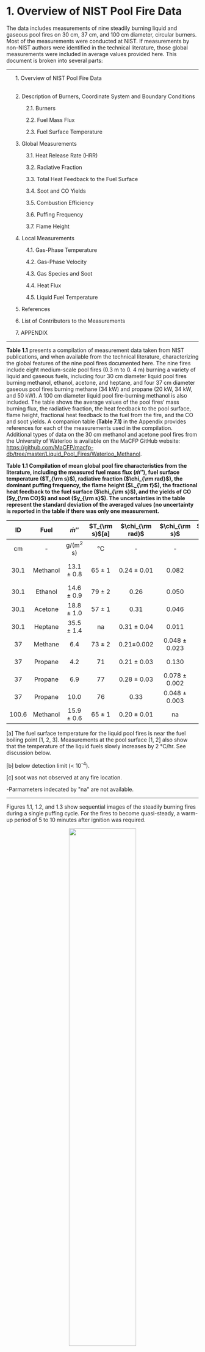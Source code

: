 # 1. Overview of NIST Pool Fire Data

The data includes measurements of nine steadily burning liquid and gaseous pool fires on 30 cm, 37 cm, and 100 cm diameter, circular burners. Most of the measurements were conducted at NIST. If measurements by non-NIST authors were identified in the technical literature, those global measurements were included in average values provided here. This document is broken into several parts:

---

<ol>  
1. Overview of NIST Pool Fire Data
<br><br>   

2\. Description of Burners, Coordinate System and Boundary Conditions

  <ol>

​	2.1. Burners

​	2.2. Fuel Mass Flux

​	2.3. Fuel Surface Temperature

  </ol>

3\. Global Measurements

  <ol>

​	3.1. Heat Release Rate (HRR)

​	3.2. Radiative Fraction

​	3.3. Total Heat Feedback to the Fuel Surface

​	3.4. Soot and CO Yields

​	3.5. Combustion Efficiency

​	3.6. Puffing Frequency

​	3.7. Flame Height

  </ol>

4\. Local Measurements

  <ol>

​	4.1. Gas-Phase Temperature

​	4.2. Gas-Phase Velocity

​	4.3. Gas Species and Soot

​	4.4. Heat Flux

​	4.5. Liquid Fuel Temperature

  </ol>

5\. References

6\. List of Contributors to the Measurements

7\. APPENDIX
</ol>

---

**Table 1.1** presents a compilation of measurement data taken from NIST publications, and when available from the technical literature, characterizing the global features of the nine pool fires documented here. The nine fires include eight medium-scale pool fires (0.3 m to 0. 4 m) burning a variety of liquid and gaseous fuels, including four 30 cm diameter liquid pool fires burning methanol, ethanol, acetone, and heptane, and four 37 cm diameter gaseous pool fires burning methane (34 kW) and propane (20 kW, 34 kW, and 50 kW). A 100 cm diameter liquid pool fire-burning methanol is also included. The table shows the average values of the pool fires’ mass burning flux, the radiative fraction, the heat feedback to the pool surface, flame height, fractional heat feedback to the fuel from the fire, and the CO and soot yields. A companion table (**Table 7.1)** in the Appendix provides references for each of the measurements used in the compilation. Additional types of data on the 30 cm methanol and acetone pool fires from the University of Waterloo is available on the MaCFP GitHub website: <https://github.com/MaCFP/macfp-db/tree/master/Liquid_Pool_Fires/Waterloo_Methanol>.

**Table 1.1 Compilation of mean global pool fire characteristics from the literature, including the measured fuel mass flux ($\dot{m}\prime\prime$), fuel surface temperature ($T_{\rm s}$), radiative fraction ($\chi_{\rm rad}$), the dominant puffing frequency, the flame height ($L_{\rm f}$), the fractional heat feedback to the fuel surface ($\chi_{\rm s}$), and the yields of CO ($y_{\rm CO}$) and soot ($y_{\rm s}$). The uncertainties in the table represent the standard deviation of the averaged values (no uncertainty is reported in the table if there was only one measurement.**

| ID   | Fuel   | $\dot{m}\prime\prime$ | $T_{\rm s}$[a] | $\chi_{\rm rad}$ | $\chi_{\rm s}$ | $y_{\rm CO}$  | $y_{\rm s}$ | Freq. | $L_{\rm f}$ |
|:----:|:------:|:------:|:----:|:------:|:-------:|:------:|:------:|:------:|:------:|
| cm   | \-     | g/(m<sup>2</sup> s) | °C | \- | \- |  10<sup>-3</sup> g/g |  10<sup>-3</sup> g/g | Hz | m |
| 30.1 | Methanol | 13.1 ± 0.8 | 65 ± 1 | 0.24 ± 0.01 | 0.082 | [b] | 0 [c] | 2.7 ± 0.1 | 0.41 ± 0.06 |
| 30.1 | Ethanol  | 14.6 ± 0.9 | 79 ± 2 | 0.26 | 0.050 | 0.3 ± 0.1 | [b] | 2.4 | 0.60 |
| 30.1 | Acetone  | 18.8 ± 1.0 | 57 ± 1 | 0.31 | 0.046 | 1.0 ± 0.2 | 0.9 ± 0.3 | 2.5 | 0.84 |
| 30.1 | Heptane  | 35.5 ± 1.4 | na | 0.31 ± 0.04 | 0.011 | 10.1 ± 1.3 | 16.9 ± 0.5 | 2.8 | 1.32 ± 0.01 |
| 37   | Methane  | 6.4 | 73 ± 2 | 0.21±0.002 | 0.048 ± 0.023 | 1.2 ± 0.1 | [b] | 2.5 | 0.74 ± 0.03 |
| 37   | Propane    | 4.2 | 71 | 0.21 ± 0.03 | 0.130 | 4.0 ± 0.4 | 1.9 ± 0.5 | 2.2 | 0.53 |
| 37   | Propane    | 6.9 | 77 | 0.28 ± 0.03 | 0.078 ± 0.002 | 3.6 ± 0.4 | 4.6 ± 0.4 | 2.4 | 0.75 |
| 37   | Propane    | 10.0 | 76 | 0.33 | 0.048 ± 0.003 | 3.4 ± 0.3 | 5.6 ± 0.3 | 2.4 | 0.96 |
| 100.6 | Methanol| 15.9 ± 0.6 | 65 ± 1 | 0.20 ± 0.01 | na | 0.16 ± 0.02 | [c] | 1.4 | 1.23 ± 0.13 |

[a] The fuel surface temperature for the liquid pool fires is near the fuel boiling point \[1, 2, 3\]. Measurements at the pool surface \[1, 2\] also show that the temperature of the liquid fuels slowly increases by 2 °C/hr. See discussion below.

[b] below detection limit (\< 10<sup>-4</sup>).

[c] soot was not observed at any fire location.

-Parmameters indecated by "na" are not available.

---

Figures 1.1, 1.2, and 1.3 show sequential images of the steadily burning fires during a single puffing cycle. For the fires to become quasi-steady, a warm-up period of 5 to 10 minutes after ignition was required.

<p align="center">
<img src="image1.png" style="width:59%"/>
</p>

**Figure 1.1 Sequential photographs during a puffing cycle of the 30 cm pool fires; Methanol, Ethanol, Acetone and Heptane. \[**1**\]**

<p align="center">
<img src="image2.png" style="witdth:100%;" />
</p>

**Figure 1.2 Sequential photographs during a puffing cycle of the 37 cm gas burner fires; Propane 20 kW, Propane 34 kW and Propane 50 kW. \[**1**\]**

<p align="center">
<img src="image3.jpeg" style="width:90%" />
</p>

**Figure 1.3 Sequential photographs during a puffing cycle of the 100 cm methanol pool fire. \[**2**\]**

# 2. Description of Burners, Coordinate System and Boundary Conditions

## 2.1. Burners

<img src="image4.png" style="width:4.61739in;height:2.44038in" />

**Figure 2.1 Schematic drawing of a liquid burner, illustrating the coordinate system.**

The image above is a schematic drawing of the burners, illustrating its features and the coordinate system used here. **Table 2.1** below lists the 30 cm and 100 cm liquid burners’ diameter, depth, and wall thickness for various studies of interest. The lip height (distance between the fuel surface and the top of the burner rim) used in the multiple references is also listed. The 37 cm NIST gas burner and the Waterloo liquid burner are also listed for comparison.

**Table 2.1. Description of NIST and Waterloo burners, including the inner diameter, lip height, depth, wall thickness, and material composition. Also shown, is whether the burner is water-cooled.**

| **ID (cm)** | **Lip (mm)** | **Depth (cm)** | **Wall (mm)** | **Material** | **Water-Cooled Burner?** | **References** |
|:-------:|:------:|:--------:|:-------:|:----------:|:---------------:|:-------:|
| 30.1 | 5 | 15 | 1.3 | stainless steel | Yes | 2, 4, 5, 6 |
| 30.1 | 10 | 15 | 1.3 | stainless steel | Yes | 1, 7, 8, 9, 10 |
| 30.5 | 10 | 6 | 1.5 | stainless steel | no | 11, 12, 14, 15, 27 |
| 37 | 0 | 8 | na | porous bronze | Yes | 1, 4, 13, 14 |
| 100 | 5 | 15 | 1.7 | steel | Yes | 15 |
| 100 | 10 | 15 | 1.7 | steel | Yes | 2 |

-   For convenience, all experimental data reported here use a cylindrical coordinate system with the **fuel surface as the z-axis origin** (see burner drawing above) and the pool center as the r-axis origin. The coordinate frame, therefore, differs from what was reported in the literature such that the origin is the fuel surface instead of the top of the burner rim. (Many of the liquid pool fire studies report results using the top of the burner rim (or lip) as the z-axis origin \[e.g., 5, 6, 9, 15\]. Other liquid pool fire studies report results using the fuel surface as the z-axis origin \[8\].)
-   The “30 cm NIST burner” is made of stainless steel and has an inner diameter (ID) of 30.1 cm, a wall thickness of 1.3 mm, and a depth of 15 cm \[9\]. The stainless steel burner is fitted with legs, so the burner rim is positioned 30 cm above the floor. The bottom of the burner is maintained near-constant by flowing tap water (nominally 20 °C) through a 3 cm section attached to the bottom of the fuel pan.
-   The “100 cm NIST burner” is made of steel and has an inner diameter of 100 cm, a depth of 15 cm, and a wall thickness of 1.6 mm. The bottom of the burner is maintained a near-constant temperature by flowing tap water (about 17 ± 3°C) through a 3 cm section attached to the bottom of the fuel pan. The burner was positioned on bricks such that the rim was about 40 cm above the floor \[1, 2\].
-   The Waterloo burner was reported to be 30.5 cm in diameter \[16\]. The outer diameter of the burner is equal to 30.5 cm, the wall thickness is 0.15 cm, and the depth is 6.0 cm \[17\], so the inner diameter is 30.2 cm. The lip height of the fire in the Waterloo burner was maintained at 10 mm. The burner was not water-cooled on the bottom of its fuel section. Additional information is available at: <https://github.com/MaCFP/macfp-db/tree/master/Liquid_Pool_Fires/Waterloo_Methanol>.
-   The **lip height** (distance from the top of the burner rim to the fuel surface - see the burner schematic drawing above) varied from study to study (see **Table 2.1** above).
-   For the 30 cm diameter methanol pool fires, Refs. \[1, 2, 8, 9, 16\] report a lip height of 10 mm, whereas other studies \[5, 6, 15\] report a lip height of 5 mm.
-   For the 30 cm diameter ethanol and acetone pool fires, Ref. \[9\] reports a lip height of 10 mm.
-   The lip height of the 37 cm gaseous burner was zero.

## 2.2. Fuel Mass Flux

-   **Table 1.1** above shows the measured mass flux for all the pool fires is averaged over results available in the literature.

## 2.3. Fuel Surface Temperature

-   **Table 1.1** above shows the measured fuel surface temperatures for the fires burning liquid and gaseous fuels.

-   For the liquid fuels studied here, measurements show that the fuel surface temperature is close to the fuel boiling point \[1, 2, 3\].

-   Measurements at the pool surface \[1, 2\] showed that the temperature of the steadily burning liquid fuels was initially the boiling point of the pure fuel and then slowly increased on the order of 2 °C/hr. We speculate that this is due to the slow back-diffusion of gas-phase water (as well as possibly other molecules) condensing on the liquid fuel surface, diluting the composition of the liquid pool surface from that of pure fuel. Contaminants, such as water and formic acid, have been observed to increase with time when burning liquid heptane.

-   The 37 cm gaseous burner (zero lip height) is water-cooled and maintains a near-isothermal (±20 K) temperature about the burner surface as documented by IR camera measurements. \[1\] Type K thermocouple measurements of the surface show that its temperature is within 10 °C of the outflow temperature of the gas burner’s cooling water (which depends on the water flow rate - nominally set to about 1 L/min). The surface temperature was typically 60 °C for the data sets reported here.

# 3. Global Measurements

## 3.1. Heat Release Rate (HRR) 

-   **Table 1.1** above shows the measured mass flux and radiative fraction of the pool fires. For convenience, the measured mass flux per unit area of the fuel surface (kg/(m<sup>2</sup> s)) and the radiative fraction are provided in the files listed in **Table 3.1** :

**Table 3.1 Heat release rate and radiative fraction data filenames and description.**

| **Experimental Data** **Filename** | **Description** |
|:----------------------------:|:----------------------------------------:|
| Methanol_30_cm_HRR_Sung_2024.csv | Mass flux per unit area of the fuel surface and the radiative flux \[1\] |
| Acetone_30_cm_HRR_Sung_2024.csv | Mass flux per unit area of the fuel surface and the radiative flux \[1\] |
| Ethanol_30_cm_HRR_Sung_2024.csv | Mass flux per unit area of the fuel surface and the radiative flux \[1\] |
| Heptane_30_cm_HRR_Sung_2024.csv | Mass flux per unit area of the fuel surface and the radiative flux \[1\] |
| Methane_37_cm_34_kW_HRR_Sung_2024.csv | Mass flux per unit area of the fuel surface and the radiative flux \[1\] |
| Propane_37_cm_20_kW_HRR_Sung_2024.csv | Mass flux per unit area of the fuel surface and the radiative flux \[1\] |
| Propane_37_cm_34_kW_HRR_Sung_2024.csv | Mass flux per unit area of the fuel surface and the radiative flux \[1\] |
| Propane_37_cm_50_kW_HRR_Sung_2024.csv | Mass flux per unit area of the fuel surface and the radiative flux \[1\] |
| Methanol_100_cm_HRR_Sung_2024.csv | Mass flux per unit area of the fuel surface and the radiative flux \[1\] |

## 3.2. Radiative Fraction

-   **Table 1.1** above shows the measured radiative fraction for the pool fires, averaged over the results reported by the cited references.

-   The measured radiative fraction for the 30 cm methanol pool fire, averaged over the various studies, is <span class="mark">0.24 ± 0.01</span> based on the cited references \[1, 4, 5, 15\]; also see discussion of Ref. \[15\] in Ref. \[2\]. The radiative fraction in Refs. \[1, 3\] was calculated using the measured radiative fraction emitted to surroundings except the fuel surface ($\chi_{r}$); the method was explained in Ref. \[9\].

-   The measured radiative fraction for the 100 cm methanol pool fire is <span class="mark">0.20 ± 0.01.</span> \[2, 15\]. The radiative fraction for the 100 cm methanol pool fire reported by Klassen and Gore \[15\] was recalculated using the net (rather than the gross) heat of combustion ($H_{c}$) with water as a gaseous product (19,940 kJ/kg \[3\]) and to correct a typo in their report of the distance of the radiometer from the fire to improve the estimate of radiative heat feedback to the pool surface (see details in Ref. \[2\]).

-   The same, identical, three burners (0.30 m, 0.37 m, and 1.0 m diameter) were used in Refs. \[1, 2, 4-10, 13-15, 18\].

  

## 3.3. Total Heat Feedback to the Fuel Surface

-   **Table 3.2** lists ideal heat release rate($\dot{Q}$), total heat feedback ($\dot{Q}\_s$) to the fuel surface, and fractional heat feedback ($\chi\_{s}$) for the nine pool fires.

-   <span class="mark">For the gaseous fuels</span>, the water-cooled burner acted like a calorimeter, and (${\dot{Q}}_{s}$) was determined from the enthalpy change associated with the cooling water (from the measured temperature difference between the water-cooling inlet and outlet on the burner and the flow rate of the water). \[1\]

-   <span class="mark">For the liquid fuels</span> in the 30 cm diameter burner, the total heat feedback incident on the pool surface (${\dot{Q}}_{s}$) was estimated by integrating the measured profile of the local total heat flux just above the fuel surface over the entire pool surface area in the methanol \[9\], acetone \[9\], ethanol fires \[9\] and heptane \[5\] fires.

-   The fractional heat feedback incident on the pool surface ($\chi\_{s}$) was taken as approximately equal to the total heat feedback to the fuel surface (${\dot{Q}}\_{s}$) divided by the idealized fire heat release rate ($\dot{Q}$), defined as $\dot{m}H\_{c}$; where $\dot{m}$ is the mass burning rate (g/s).

**Table 3.2. The ideal heat release rate ($\dot{Q}$), total heat feedback to the fuel surface ($\dot{Q}\_{s}$), and fractional heat feedback onto the pool surface ($\chi\_{s}$) for the nine pool fire studied here. Uncertainty represents a 95 % confidence interval (k=2).**

| **D (cm)** | **Fuel** | $\dot{Q}$ **(kW)** | $\dot{Q}\_{s}$ **(kW)** | $\chi\_{s}$ **(-)** |
|:-------------:|:-------------:|:-------------:|:-------------:|:-------------:|
| 30.1 | Methanol | 19.2 ± 1.7 | 1.60 ± 0.38 | 0.082 ± 0.020 |
| 30.1 | Acetone | 31.0 ± 3.4 | 1.60 ± 0.38 | 0.050 ± 0.012 |
| 30.1 | Ethanol | 38.1 ± 4.2 | 1.70 ± 0.41 | 0.046 ± 0.011 |
| 30.1 | Heptane | 116.0 ± 11.6 | 1.32 ± 0.26 | 0.011 ± 0.003 |
| 37 | Methane | 34.5 ± 0.5 | 2.46 ± 0.22 | 0.07 ± 0.003 |
| 37 | Propane | 20.7 ± 0.9 | 2.64 ± 0.17 | 0.13 ± 0.010 |
| 37 | Propane | 34.4 ± 1.2 | 2.90 ± 0.23 | 0.08 ± 0.007 |
| 37 | Propane | 50.1 ± 1.7 | 2.49 ± 0.21 | 0.05 ± 0.005 |

## 3.4. Soot and CO Yields

-   **Table 1.1** above lists the mean soot yield ($Y_{s}$) and its standard deviation from multiple measurements made in the exhaust stream using laser transmission at 632 nm. \[8, 19\] The mass specific soot extinction coefficient in all cases was taken as 8.7 m<sup>2</sup>/g \[20\]. **Table 1.1** also lists the mean soot yield ($Y_{s}$) and its standard deviation from multiple measurements made in the exhaust stream using laser transmission at 632 nm. \[8, 19\] The mass specific soot extinction coefficient in all cases was taken as 8.7 m<sup>2</sup>/g \[20\].

-   The CO yield ($Y_{CO}$) shown in **Table 1.1** was determined using extractive sampling of the exhaust stream analyzed by non-dispersive infrared analysis in tandem with temperature and velocity measurements used to determine the exhaust mass flow. \[8, 19\]

## 3.5. Combustion Efficiency

-   For the pool fires considered here, **Table 1.1** shows that the amounts of CO and soot in the exhaust stream were relatively small except in the heptane fire. Determining the combustion efficiency using the measured HRR leads to relatively large uncertainties and is not considered here.\[8\] In this study, the combustion efficiency is assumed to be approximately 1.

## 3.6. Puffing Frequency

-   **Table 1.1** above lists the dominant puffing frequency of the fires, which was determined from a fast Fourier transform of (a) the transient local thermocouple temperature measured at multiple locations or (b) tracking the pulsingfire from the video record. \[8\]

-   The same pool fire puffing frequency (f) is expected for pool fires of the same diameter (*D*): **f = 1.5/√D**. \[21\]

## 3.7. Flame Height

-   **Table 1.1** above lists the mean flame height ($L_{f}$), which was measured by analyzing the video record of the fire.
-   The mean flame height was found to be highly similar (within 2 %) to the 50 % intermittency height, as expected for a Gaussian distribution of the transient flame height about the mean. \[14\] The uncertainties in the table represent the standard deviation of the measured values.

# 4. Local Measurements

## 4.1. Gas-Phase Temperature

-   Mean and RMS thermocouple temperature measurements (TC and TC_RMS) were made in the fire using fine-wire, bare-bead, Type S, thermocouples.

-   The mean gas temperatures (TG) were estimated considering radiative loss and thermal inertia associated with the thermocouples.

-   The thermocouple beads were observed to be nearly spherical using a microscope. When removed from the fires, the thermocouples appeared shiny and metallic, so the emissivity was taken as that of the virgin thermocouple material (platinum). \[22\]

-   **Table 4.1** below lists the temperature data filenames with a brief description, including the thermocouple bead diameter used for each temperature profile.

-   The uncertainty of the mean gas temperature is 5.2% as discussed in detail in Ref. \[1\].

**Table 4.1 Temperature data filenames and description.**

| **Experimental Data** **Filename** | **Description** |
|:-----------------------------:|:---------------------------------------:|
| Methanol_30_cm_TC_r=0_cm_Sung_2024.csv | Centerline thermocouple and gas temperature measurements; type S thermocouple bead diameter = 52 μm. \[1\] |
| Methanol_30_cm_TC_z=41_cm_Sung_2024.csv | Radial thermocouple temperature measurements made at z=41 cm above the fuel surface; type S thermocouple bead diameter = 150µm. \[1\] |
| Methanol_30_cm_TC_z=51_cm_Sung_2024.csv | Radial thermocouple temperature measurements made at z=51 cm above the fuel surface; type S thermocouple bead diameter = 150µm. \[1\] |
| Methanol_30_cm_TC_z=61_cm_Sung_2024.csv | Radial thermocouple temperature measurements made at z=61 cm above the fuel surface; type S thermocouple bead diameter = 150µm. \[1\] |
| Ethanol_30_cm_TC_r=0_cm_Sung_2024.csv | Centerline thermocouple and gas temperature measurements; type S thermocouple bead diameter = 125 μm and 199 μm. \[1\] |
| Acetone_30_cm_TC_r=0_cm_Sung_2024.csv | Centerline thermocouple and gas temperature measurements; type S thermocouple bead diameter = 103 μm. \[1\] |
| Heptane_30_cm_TC_r=0_cm_Sung_2024.csv | Centerline thermocouple and gas temperature measurements; type S thermocouple bead diameter = 125 μm. \[1\] |
| Methane_37_cm_TC_r=0_cm_Sung_2024.csv | Centerline thermocouple and gas temperature measurements; type S thermocouple bead diameter = 52 μm, 119 μm. \[1\] |
| Propane_37_cm_20_kW_TC_r=0_cm_Sung_2024.csv | Centerline thermocouple and gas temperature measurements; type S thermocouple bead diameter = 39 μm. \[1\] |
| Propane_37_cm_34_kW_TC_r=0_cm_Sung_2024.csv | Centerline thermocouple and gas temperature measurements; type S thermocouple bead diameter = 39 μm. \[1\] |
| Propane_37_cm_50_kW_TC_r=0_cm_Sung_2024.csv | Centerline thermocouple and gas temperature measurements; type S thermocouple bead diameter = 39 μm. \[1\] |
| Methanol_100_cm_TC_r=0_cm_Sung_2021.csv | Centerline thermocouple and gas temperature measurements; type S thermocouple bead diameter=153µm. \[2\] |
| Methanol_100_cm_TC_z=21_cm_Sung_2021.csv | Radial thermocouple and gas temperature measurements at z=21 cm above the fuel surface; type S thermocouple bead diameter=153µm. \[2\] |
| Methanol_100_cm_TC_z=61_cm_Sung_2021.csv | Radial thermocouple and gas temperature measurements at z=61 cm above the fuel surface; type S thermocouple bead diameter=153µm. \[2\] |
| Methanol_100_cm_TC_z=101_cm_Sung_2021.csv | Radial thermocouple and gas temperature measurements at z=101 cm above the fuel surface; type S thermocouple bead diameter=153µm. \[2\] |
| Methanol_100_cm_TC_z=141_cm_Sung_2021.csv | Radial thermocouple and gas temperature measurements at z=141 cm above the fuel surface; type S thermocouple bead diameter=153µm. \[2\] |
| Methanol_100_cm_TC_z=181_cm_Sung_2021.csv | Radial thermocouple and gas temperature measurements at z=181 cm above the fuel surface; type S thermocouple bead diameter=153µm. \[2\] |

## 4.2. Gas-Phase Velocity

-   Bi-directional probe measurements were made at various z locations on the centerline of the pool fires, mapping the distribution of speed in the upward direction.

-   **Table 4.2** below lists the velocity data filenames with a brief description. Velocity data in the upward direction is available for all of the configurations in **Table 1.1** except the 1 m Methanol pool fire.

**Table 4.2 Velocity data filenames and description.**

| **Experimental Data** **Filename** | **Description** |
|:-------------------------------:|:-------------------------------------:|
| Methanol_30_cm_U_r=0_Sung_2024.csv | Profile of the vertical component of velocity in the upward direction as a function of distance (z) above the fuel surface. \[1\] |
| Ethanol_30_cm_U_r=0_Sung_2024.csv | Profile of the vertical component of velocity in the upward direction as a function of distance (z) above the fuel surface. \[1\] |
| Acetone_30_cm_U_r=0_Sung_2024.csv | Profile of the vertical component of velocity in the upward direction as a function of distance (z) above the fuel surface. \[1\] |
| Heptane_30_cm_U_r=0_Sung_2024.csv | Profile of the vertical component of velocity in the upward direction as a function of distance (z) above the fuel surface. \[1\] |
| Methane_37_cm_U_r=0_Sung_2024.csv | Profile of the vertical component of velocity in the upward direction as a function of distance (z) above the burner surface. \[1\] |
| Propane_20_kW_37_cm_U_r=0_Sung_2024.csv | Profile of the vertical component of velocity in the upward direction as a function of distance (z) above the burner surface. \[1\] |
| Propane_34_kW_37_cm_U_r=0_Sung_2024.csv | Profile of the vertical component of velocity in the upward direction as a function of distance (z) above the burner surface. \[1\] |
| Propane_50_kW_37_cm_U_r=0_Sung_2024.csv | Profile of the vertical component of velocity in the upward direction as a function of distance (z) above the burner surface. \[1\] |

## 4.3. Gas Species and Soot

-   Gas species measurements were made along the fire centerline (r=0), using extractive sampling with a water-cooled probe and injecting the sample into a gas chromatograph/mass spectrometer system (GC/MSD). The volume fraction of each species was calculated based on the number of moles measured by the GC/MSD. \[8\]

-   Local measurements of the soot mass fractions were determined gravimetrically using extractive gas sampling.

-   **<span class="mark">Table 4.3</span>** below lists the species data filenames with a brief description. Gas species data is available for all of the configurations in **Table 1.1** except for the 1 m Methanol pool fire. The uncertainties in the table represent the expanded combined uncertainty (k=2). \[8\] The data sets also list the total hydrocarbons (HC) measured.

**Table 4.3 Gas species data filenames and description.**

| **Experimental Data Filename** | **Description** |
|:----------------------------------:|:----------------------------------:|
| Acetone_30_cm_species_r=0_Falkenstein-Smith_2022.csv | Mean gas species, soot, and their uncertainties as a function of distance above the fuel surface along the pool centerline (r=0). \[8\] |
| Ethanol_30_cm_species_r=0_Falkenstein-Smith_2022.csv | Mean gas species, soot, and their uncertainties as a function of distance (z) above the fuel surface along the pool centerline (r=0). \[8\] |
| Methanol_30_cm_species_r=0_Falkenstein-Smith_2022.csv | Mean gas species and their uncertainties as a function of distance (z) above the fuel surface along the pool centerline (r=0). There is no measurable soot in the methanol fire. \[8\] |
| Methane_37_cm_species_r=0_Falkenstein-Smith_2022.csv | Mean gas species, soot, and their uncertainties as a function of distance (z) above the fuel surface along the pool centerline (r=0). \[8\] |
| Propane_37_cm_20_kW_species_r=0_Falkenstein-Smith_2023.csv | Mean gas species, soot, and their uncertainties as a function of distance (z) above the fuel surface along the pool centerline (r=0). \[14\] |
| Propane_37_cm_34_kW_species_r=0_Falkenstein-Smith_2023.csv | Mean gas species, soot, and their uncertainties as a function of distance (z) above the fuel surface along the pool centerline (r=0). \[14\] |
| Propane_37_cm_50_kW_species_r=0_Falkenstein-Smith_2023.csv | Mean gas species, soot, and their uncertainties as a function of distance (z) above the fuel surface along the pool centerline (r=0). \[14\] |

## 4.4. Heat Flux

-   Radiative and total heat flux measurements were made at various locations in the pool fires, mapping the heat flux emitted (1) radially outward away from the fire acquired at various heights above the fuel surface through the side surface of a cylindrical control volume about the fire (with the side surface located a distance r from the burner center) and (2) downwards through the bottom surface of a cylindrical control volume about the fire (with the bottom surface located a distance z above the fuel surface). See **Figure 4.1**.

<img src="image5.png" style="width:100%" />

**Figure 4.1 Schematic of the heat flux gauge set-up.**

-   <span class="mark">The relative expanded combined uncertainty (k=2)</span> of the heat flux in the 30 cm and 37 cm pool fires is equal to <span class="mark">20 %</span>. See the detailed discussion in Ref. \[1\]
-   **Table 4.4** below lists the heat flux data filenames with a brief description.

**Table 4.4 Heat flux data filenames and description.**

| **Experimental Data Filename** | **Description** |
|:----------------------------------:|:----------------------------------:|
| Methanol_30cm_HF_radial_z=1_cm_Sung_2024.csv | Radial profile of total heat flux in the downward direction from near the burner edge (r = 16.1 cm) to r = 150 cm. The heat flux gauges were z =1 cm above the burner surface and oriented upwardly. \[1\] |
| Acetone_30_cm_HF_radial_z=1_cm_Sung_2024.csv | Radial profile of total heat flux in the downward direction from near the burner edge (r = 18 cm) to r = 184 cm. The heat flux gauges were z =1 cm above the burner surface and oriented upwardly. \[1\] |
| Ethanol_30_cm_HF_radial_z=1_cm_Sung_2024.csv | Radial profile of total heat flux in the downward direction from near the burner edge (r = 18 cm) to r = 183 cm. The heat flux gauges were z =1 cm above the burner surface and oriented upwardly. \[1\] |
| Methane_37_cm_HF_radial_z=0_cm_Sung_2024.csv | Radial profile of total heat flux in the downward direction from near the burner edge (r = 24 cm) to r = 177 cm. The heat flux gauges were z =0 cm above the burner surface and oriented upwardly. \[1\] |
| Propane_37_cm_20_kW_HF_radial_z=0_cm_Sung_2024.csv | Radial profile of total heat flux in the downward direction from near the burner edge (r = 24 cm) to r = 177 cm. The heat flux gauges were z =0 cm above the burner surface and oriented upwardly. \[1\] |
| Propane_37_cm_34_kW_HF_radial_z=0_cm_Sung_2024.csv | Radial profile of total heat flux in the downward direction from near the burner edge (r = 24 cm) to r = 177 cm. The heat flux gauges were z =0 cm above the burner surface and oriented upwardly. \[1\] |
| Methanol_30_cm_HF_Vertical_r=60cm_Sung_2024.csv | Vertical profiles of total heat flux emitted radially away from the fire acquired at r=60 cm. The heat flux gages were located above the burner surface (z) from 0 cm to 130 cm and oriented towards the fire centerline. \[1\] |
| Methanol_30_cm_HF_Vertical_r=83cm_Sung_2024.csv | Vertical profiles of total heat flux emitted radially away from the fire acquired at r=83 cm. The heat flux gages were located above the burner surface (z) from 20 cm to 110 cm and oriented towards the fire centerline. \[1\] |
| Acetone_30_cm_HF_Vertical_r=184cm_Sung_2024.csv | Vertical profiles of total heat flux emitted radially away from the fire acquired at r=184 cm. The heat flux gages were located above the burner surface (z) from 1 cm to 219 cm and oriented towards the fire centerline. \[1\] |
| Ethanol_30_cm_HF_Vertical_r=183cm_Sung_2024.csv | Vertical profiles of total heat flux emitted radially away from the fire acquired at r=183 cm. The heat flux gages were located above the burner surface (z) from 1 cm to 219 cm and oriented towards the fire centerline. \[1\] |
| Methane_37_cm_HF_Vertical_r=177cm_Sung_2024.csv | Vertical profiles of total heat flux emitted radially away from the fire acquired at r=177 cm. The heat flux gages were located above the burner surface (z) from 0 cm to 209 cm and oriented towards the fire centerline. \[1\] |
| Propane_37_cm_20_kW_HF_Vertical_r=177cm_Sung_2024.csv | Vertical profiles of total heat flux emitted radially away from the fire acquired at r=177 cm. The heat flux gages were located above the burner surface (z) from 0 cm to 209 cm and oriented towards the fire centerline. \[1\] |
| Propane_37_cm_34_kW_HF_Vertical_r=177cm_Sung_2024.csv | Vertical profiles of total heat flux emitted radially away from the fire acquired at r=177 cm. The heat flux gages were located above the burner surface (z) from 0 cm to 209 cm and oriented towards the fire centerline. \[1\] |
| Propane_37_cm_50_kW_HF_Vertical_r=177cm_Sung_2024.csv | Vertical profiles of total heat flux emitted radially away from the fire acquired at r=177 cm. The heat flux gages were located above the burner surface (z) from 0 cm to 209 cm and oriented towards the fire centerline. \[1\] |
| Methanol_100_cm_HF_radial_z=1_cm_Sung_2021a.csv | Radial profile of total heat flux in the downward direction from the burner edge (r = 50 cm) to r = 200 cm. The heat flux gauges were 1 cm above the fuel surface and oriented upwardly. \[2\] |
| Methanol_100_cm_HF_Vertical_z=41_cm_Sung_2021a.csv | Vertical profiles of total heat flux emitted radially from the fire acquired at z=41 cm above the fuel surface for varying r distances with the gauges oriented towards the fire centerline. \[2\] |
| Methanol_100_cm_HF_Vertical_z=61_cm_Sung_2021a.csv | Vertical profiles of total heat flux emitted radially from the fire acquired at z=61 cm above the fuel surface for varying r distances with the gauges oriented towards the fire centerline. \[2\] |
| Methanol_100_cm_HF_Vertical_z=81_cm_Sung_2021a.csv | Vertical profiles of total heat flux emitted radially from the fire acquired at z=81 cm above the fuel surface for varying r distances with the gauges oriented towards the fire centerline. \[2\] |
| Methanol_100_cm_HF_Vertical_r=207p5_cm_Sung_2021a.csv | Vertical profiles of total heat flux emitted radially from the fire acquired at r=207.5 cm above the fuel surface for z distances from 1 to 180.5 cm above the fuel surface with the gauges oriented towards the fire centerline. \[2\] |

## 4.5. Liquid Fuel Temperature

-   **Table 4.5** below lists the liquid fuel temperature data filenames and a brief description.

-   Type K thermocouples were used to measure time-varying temperatures inside the steadily burning liquid pools at various (z, r) locations, where z=0 is the fuel surface and z=-14 cm is the bottom of the fuel pool.

-   The bottom of the fuel pool was water-cooled at about 18 °C to 20 °C and can be taken as isothermal.

-   The temperature of the surface of the burning liquid fuel pools was nearly at the boiling point - see Section 2.3 and **Table 1.1** above.

-   Liquid fuel temperature in the 100 cm methanol pool fire was measured while moving a thermocouple every 30 s \[2\]. Time-varying liquid temperature data for the 100 cm methanol pool fire is not available.

**Table 4.5 Liquid Fuel Temperature data filenames and description.**

| **Experimental Data** **Filename** | **Description** |
|:-----------------------------:|:---------------------------------------:|
| Methanol_30_cm_TC_Sung_2024.csv | Transient temperature every 10 sec at various (r,z) locations inside the fuel pool. \[1\] |
| Ethanol_30_cm_TC_Sung_2024.csv | Transient temperature every 10 sec at various (r,z) locations inside the fuel pool. \[1\] |
| Acetone_30_cm_TC_Sung_2024.csv | Transient temperature every 10 sec at various (r,z) locations inside the fuel pool. \[1\] |
| Methanol_100_cm_TC_Sung_2021a.csv | 30 s average of the local liquid temperature at r=35cm and various (z) locations inside the fuel pool. \[2\] |

# 5. References

1.  Sung, K., Falkenstein-Smith, R. and Hamins, A., *Velocity and Temperature Structure of Medium-Scale Pool Fires*, NIST Technical Note 2162, National Institute of Standards and Technology, Gaithersburg, MD, 2021-06-22 2021, <https://doi.org/10.6028/nist.tn.2162>; see also Sung, K., Falkenstein-Smith, R. and Hamins, A., *The Global and Local Structure of Medium-Scale Pool Fires*, NIST Technical Note 2162, Rev.1, National Institute of Standards and Technology, Gaithersburg, MD, 2024, <https://doi.org/10.6028/NIST.TN.2162r1>.

2.  Sung, K., Chen, J., Bundy, M., Fernandez, M. and Hamins, A., *The Thermal Character of a 1 m Methanol Pool Fire*, NIST Technical Note 2083, Rev.1, National Institute of Standards and Technology, Gaithersburg, MD, June 2021a, <https://doi.org/10.6028/NIST.TN.2083r1>, also see Sung, K., Chen, J., Bundy, M. and Hamins, A., The Characteristics of a 1 m Methanol Pool Fire, *Fire Safety Journal*, ***120***, 103121, (2021b), <https://doi.org/10.1016/j.firesaf.2020.103121>.

3.  Donald R. Burgess, J. and Hamins, A., *Heats of Combustion and Related Properties of Pure Substances*, NIST Technical Note 2126, National Institute of Standards and Technology, Gaithersburg, MD, December 5 2023, <https://doi.org/10.6028/NIST.TN.2126>; aslo to appear in the Appendix of the SFPE Handbook of Fire Protection Engineering, 6<sup>th</sup> Ed.

4.  Buch, R., Hamins, A., Konishi, K., Mattingly, D. and Kashiwagi, T., Radiative Emission Fraction of Pool Fires Burning Silicone Fluids, *Combustion and Flame*, ***108***, 118-126, (1997), <https://doi.org/10.1016/S0010-2180(96)00098-3>.

5.  Hamins, A., Fischer, S. J., Kashiwagi, T., Klassen, M. E. and Gore, J. P., Heat Feedback to the Fuel Surface in Pool Fires, *Combustion Science and Technology*, ***97***, 37-62, (1994), <https://doi.org/10.1080/00102209408935367>.

6.  Hamins, A. and Lock, A., *The Structure of a Moderate-Scale Methanol Pool Fire*, NIST Technical Note 1928, National Institute of Standards and Technology, Gaithersburg, MD, November 2016, <https://doi.org/10.6028/NIST.TN.1928>.

7.  Falkenstein-Smith, R., Sung, K., Chen, J. and Hamins, A., Chemical Structure of Medium-Scale Liquid Pool Fires, *Fire Safety Journal*, ***120***, 103099, (2021), <https://doi.org/10.1016/j.firesaf.2020.103099>.

8.  Falkenstein-Smith, R., Sung, K., Chen, J., Harris, K. and Hamins, A., *The Structure of Medium-Scale Pool Fires*, NIST Technical Note 2082e2, National Institute of Standards and Technology, Gaithersburg, MD, February 2022, <https://doi.org/10.6028/NIST.TN.2082e2>.

9.  Kim, S. C., Lee, K. Y. and Hamins, A., Energy Balance in Medium-Scale Methanol, Ethanol, and Acetone Pool Fires, *Fire Safety Journal*, ***107***, 44-53, (2019), <https://doi.org/10.1016/j.firesaf.2019.01.004>.

10. Wang, Z., Tam, W. C., Chen, J., Lee, K. Y. and Hamins, A., Thin Filament Pyrometry Field Measurements in a Medium-Scale Pool Fire, *Fire Technology*, ***56***, 837-861, (2020), <https://doi.org/10.1007/s10694-019-00906-9>.

11. Weckman, E. J. (1987). *The Structure of the Flowfield near the Base of a Medium-Scale Pool Fire.* (Ph.D. Thesis). University of Waterloo.

12. Kaazempur-Mofrad. (1994). *Mean Vorticity in a Medum-Scale Acetone Pool Fire.* (MASc Thesis). University of Waterloo.

13. Hamins, A., Konishi, K., Borthwick, P. and Kashiwagi, T., Global Properties of Gaseous Pool Fires, *Symposium (International) on Combustion*, ***26***, 1429-1436, (1996), <https://doi.org/10.1016/S0082-0784(96)80363-8>.

14. Falkenstein-Smith, R. L., Sung, K. and Hamins, A., Characterization of Medium-Scale Propane Pool Fires, *Fire Technology*, ***59***, 1865-1882, (2023), <https://dx.doi.org/10.1007/s10694-023-01412-9>.

15. Klassen, M. and Gore, J., *Structure and Radiation Properties of Pool Fires*, NIST-GCR-94-651, National Institute of Standards and Technology, Gaithersburg, MD, June 1994, <https://ntrl.ntis.gov/NTRL/dashboard/searchResults/titleDetail/PB94193802.xhtml>.

16. Weckman, E. J. and Strong, A. B., Experimental Investigation of the Turbulence Structure of Medium-Scale Methanol Pool Fires, *Combustion and Flame*, ***105***, 245-266, (1996), <https://doi.org/10.1016/0010-2180(95)00103-4>.

17. Weckman, E. J., Personal Communication, Email to A. Hamins, 28 August 2020.

18. Hamins, A., *Energetics of Small and Moderate-Scale Gaseous Pool Fires*, NIST Technical Note 1926, National Institute of Standards and Technology, Gaithersburg, MD, November 2016, <https://doi.org/10.6028/NIST.TN.1926>.

19. Bryant, R. A. and Bundy, M. F., *The NIST 20 MW Calorimetry Measurement System for Large-Fire Research*, NIST Technical Note 2077, National Institute of Standards and Technology, Gaithersburg, MD, December 2019, <https://doi.org/10.6028/NIST.TN.2077>.

20. Mulholland, G. W. and Croarkin, C., Specific Extinction Coefficient of Flame Generated Smoke, *Fire and Materials*, ***24***, 227-230, (2000), <https://doi.org/10.1002/1099-1018(200009/10)24:5%3C227::AID-FAM742%3E3.0.CO;2-9>.

21. Pagni, P. J., Pool Fire Vortex Shedding Frequencies, In: Some Unanswered Questions in Fluid Mechanics, Applied Mechanics Reviews, (1990), <https://doi.org/10.1115/1.3119167>.

22. Shaddix, C. R., Correcting Thermocouple Measurements for Radiation Loss: A Critical Review, American Society of Mechanical Engineers, New York, NY (US); Sandia National Labs., Livermore, CA (US), 1999.

23. Akita, K. and Yumoto, T., Heat Transfer in Small Pools and Rates of Burning of Liquid Methanol, *Proceedings of the Combustion Institute*, ***10***, 943-948, (1965).

24. Corlett, R. and Fu, T., Some Recent Experiments with Pool Fires, *Pyrodynamics*, ***1***, 253-269, (1966).

25. Yilmaz, A., *Radiation Transport Measurements in Methanol Pool Fires with Fourier Transform Infrared Spectroscopy*, NIST Grant/Contractor Report GCR 09-922, January 2009.

26. Chen, J., Personal Communication, Email to A. Hamins, 29 August 2021.

27. Hamins, A., Klassen, M., Gore, J. and Kashiwagi, T., Estimate of Flame Radiance via a Single Location Measurement in Liquid Pool Fires, *Combustion and Flame*, ***86***, 223-228, (1991), <https://doi.org/10.1016/0010-2180(91)90102-H>.

28. Fischer, S. J., Hardouin-Duparc, B. and Grosshandler, W. L., The Structure and Radiation of an Ethanol Pool Fire, *Combustion and Flame*, ***70***, 291-306, (1987), <https://doi.org/10.1016/0010-2180(87)90110-6>.

29. Weckman, E. J., MaCFP Github Website accesed on 11/14/2023; <https://github.com/MaCFP/macfp-db/blob/master/Liquid_Pool_Fires/Waterloo_Acetone/Experimental_data/test1_mean_and_rms_r0cm.csv>

# 6. List of Contributors to the Measurements

Kunhyuk Sung (NIST)

Ryan Falkenstein-Smith (NIST)

Matthew Bundy (NIST)

Sung Chan Kim (Kyung-IL University, South Korea)

Jian Chen (East China University of Petroleum, China)

Ki Yong Lee (Andong National University, South Korea)

Yu Hue (Key State Fire Laboratory, Hefei, China)

Marco Fernandez (NIST)

Laurean DeLauter (NIST)

Anthony Hamins (NIST)

# 7. APPENDIX

**Table 7.1 List of references and companion to Table 1.1, listing every reference used in Table 1.1 with measurements of the global characteristics of the nine pool fires featured in this document. Also shown are the references published by NIST and others (see Section 5 for the list of references) for the local measurements highlighted in this report.**

<table style="width:100%;">
<colgroup>
<col style="width: 4%" />
<col style="width: 16%" />
<col style="width: 8%" />
<col style="width: 8%" />
<col style="width: 8%" />
<col style="width: 8%" />
<col style="width: 8%" />
<col style="width: 8%" />
<col style="width: 8%" />
<col style="width: 8%" />
<col style="width: 8%" />
</colgroup>
<thead>
<tr>
<th colspan="2" style="text-align: right;"><strong>Fuel</strong></th>
<th style="text-align: center;"><strong>Methanol</strong></th>
<th style="text-align: center;"><strong>Ethanol</strong></th>
<th style="text-align: center;"><strong>Acetone</strong></th>
<th style="text-align: center;"><strong>Heptane</strong></th>
<th style="text-align: center;"><strong>Methane</strong></th>
<th style="text-align: center;"><strong>Propane</strong></th>
<th style="text-align: center;"><strong>Propane</strong></th>
<th style="text-align: center;"><strong>Propane</strong></th>
<th style="text-align: center;"><strong>Methanol</strong></th>
</tr>
</thead>
<tbody>
<tr>
<td colspan="2" style="text-align: right;"><strong>Nominal pool diameter (cm)</strong></td>
<td style="text-align: center;"><strong>30</strong></td>
<td style="text-align: center;"><strong>30</strong></td>
<td style="text-align: center;"><strong>30</strong></td>
<td style="text-align: center;"><strong>30</strong></td>
<td style="text-align: center;"><strong>100</strong></td>
<td style="text-align: center;"><strong>37</strong></td>
<td style="text-align: center;"><strong>37</strong></td>
<td style="text-align: center;"><strong>37</strong></td>
<td style="text-align: center;"><strong>100</strong></td>
</tr>
<tr>
<td colspan="2" style="text-align: right;"><strong>Idealized heat release rate (kW)</strong></td>
<td style="text-align: center;"><strong>18.4</strong></td>
<td style="text-align: center;"><strong>27.8</strong></td>
<td style="text-align: center;"><strong>42.0</strong></td>
<td style="text-align: center;"><strong>106.6</strong></td>
<td style="text-align: center;"><strong>34.5</strong></td>
<td style="text-align: center;"><strong>20.7</strong></td>
<td style="text-align: center;"><strong>34.4</strong></td>
<td style="text-align: center;"><strong>50.1</strong></td>
<td style="text-align: center;"><strong>249</strong></td>
</tr>
<tr>
<td colspan="2" style="text-align: center;"><strong>Measurement</strong></td>
<td style="text-align: center;"></td>
<td style="text-align: center;"></td>
<td style="text-align: center;"></td>
<td style="text-align: center;"></td>
<td style="text-align: center;"></td>
<td style="text-align: center;"></td>
<td style="text-align: center;"></td>
<td style="text-align: center;"></td>
<td style="text-align: center;"></td>
</tr>
<tr>
<td rowspan="7" style="text-align: center;"><strong>Global</strong></td>
<td style="text-align: right;"><strong>Mass burning rate</strong></td>
<td style="text-align: center;">1, 4, 5, 7, 9, 10, 15-17, 23-27</td>
<td style="text-align: center;">1, 4, 7, 9, 24</td>
<td style="text-align: center;">1, 4, 7, 9, 24</td>
<td style="text-align: center;">1, 5, 15</td>
<td style="text-align: center;">1</td>
<td style="text-align: center;">1</td>
<td style="text-align: center;">1</td>
<td style="text-align: center;">1</td>
<td style="text-align: center;">2, 4</td>
</tr>
<tr>
<td style="text-align: right;"><strong>Radiative fraction</strong></td>
<td style="text-align: center;">1, 4, 5, 15</td>
<td style="text-align: center;">1</td>
<td style="text-align: center;">1</td>
<td style="text-align: center;">1, 15</td>
<td style="text-align: center;">1, 18</td>
<td style="text-align: center;">1, 18</td>
<td style="text-align: center;">1, 18</td>
<td style="text-align: center;">1</td>
<td style="text-align: center;">2, 15</td>
</tr>
<tr>
<td style="text-align: right;"><strong>Total heat flux to pool surface</strong></td>
<td style="text-align: center;">1</td>
<td style="text-align: center;">1</td>
<td style="text-align: center;">1</td>
<td style="text-align: center;">1</td>
<td style="text-align: center;">1, 18</td>
<td style="text-align: center;">1, 18</td>
<td style="text-align: center;">1, 18</td>
<td style="text-align: center;">1, 18</td>
<td style="text-align: center;">na</td>
</tr>
<tr>
<td style="text-align: right;"><strong>CO yield</strong></td>
<td style="text-align: center;">1</td>
<td style="text-align: center;">1</td>
<td style="text-align: center;">1</td>
<td style="text-align: center;">1</td>
<td style="text-align: center;">1</td>
<td style="text-align: center;">1</td>
<td style="text-align: center;">1</td>
<td style="text-align: center;">1</td>
<td style="text-align: center;">1</td>
</tr>
<tr>
<td style="text-align: right;"><strong>Soot yield</strong></td>
<td style="text-align: center;">1</td>
<td style="text-align: center;">1</td>
<td style="text-align: center;">1</td>
<td style="text-align: center;">1</td>
<td style="text-align: center;">1</td>
<td style="text-align: center;">1</td>
<td style="text-align: center;">1</td>
<td style="text-align: center;">1</td>
<td style="text-align: center;">1</td>
</tr>
<tr>
<td style="text-align: right;"><strong>Puffing frequency</strong></td>
<td style="text-align: center;">1, 5, 10, 16, 17</td>
<td style="text-align: center;">1</td>
<td style="text-align: center;">1</td>
<td style="text-align: center;">5</td>
<td style="text-align: center;">1</td>
<td style="text-align: center;">1</td>
<td style="text-align: center;">1</td>
<td style="text-align: center;">1</td>
<td style="text-align: center;">2</td>
</tr>
<tr>
<td style="text-align: right;"><strong>Flame height</strong></td>
<td style="text-align: center;">1, 5, 7, 26</td>
<td style="text-align: center;">1</td>
<td style="text-align: center;">1</td>
<td style="text-align: center;">1, 5</td>
<td style="text-align: center;">1, 13</td>
<td style="text-align: center;">1</td>
<td style="text-align: center;">1</td>
<td style="text-align: center;">1</td>
<td style="text-align: center;">2, 15</td>
</tr>
<tr>
<td rowspan="7" style="text-align: center;"><strong>Local</strong></td>
<td style="text-align: right;"><strong>Gas-phase temp profile</strong></td>
<td style="text-align: center;">1, 16</td>
<td style="text-align: center;">1, 28</td>
<td style="text-align: center;">1, 29</td>
<td style="text-align: center;">1</td>
<td style="text-align: center;">1</td>
<td style="text-align: center;">1</td>
<td style="text-align: center;">1</td>
<td style="text-align: center;">1</td>
<td style="text-align: center;">2</td>
</tr>
<tr>
<td style="text-align: right;"><strong>Gas-phase velocity profile</strong></td>
<td style="text-align: center;">1, 16</td>
<td style="text-align: center;">1</td>
<td style="text-align: center;">1, 29</td>
<td style="text-align: center;">1</td>
<td style="text-align: center;">1</td>
<td style="text-align: center;">1</td>
<td style="text-align: center;">1</td>
<td style="text-align: center;">1</td>
<td style="text-align: center;">2</td>
</tr>
<tr>
<td style="text-align: right;"><strong>Radiative flux to surroundings</strong></td>
<td style="text-align: center;">1, 9</td>
<td style="text-align: center;">1</td>
<td style="text-align: center;">1</td>
<td style="text-align: center;">1</td>
<td style="text-align: center;">1</td>
<td style="text-align: center;">1</td>
<td style="text-align: center;">1</td>
<td style="text-align: center;">1</td>
<td style="text-align: center;">2</td>
</tr>
<tr>
<td style="text-align: right;"><strong>Radiative flux onto fuel surface</strong></td>
<td style="text-align: center;">1</td>
<td style="text-align: center;">1</td>
<td style="text-align: center;">1</td>
<td style="text-align: center;">1</td>
<td style="text-align: center;">1</td>
<td style="text-align: center;">1</td>
<td style="text-align: center;">na</td>
<td style="text-align: center;">na</td>
<td style="text-align: center;">2</td>
</tr>
<tr>
<td style="text-align: right;"><strong>Heat flux profile on fuel surface</strong></td>
<td style="text-align: center;">1</td>
<td style="text-align: center;">1</td>
<td style="text-align: center;">1</td>
<td style="text-align: center;">1</td>
<td style="text-align: center;">1</td>
<td style="text-align: center;">1</td>
<td style="text-align: center;">na</td>
<td style="text-align: center;">na</td>
<td style="text-align: center;">2</td>
</tr>
<tr>
<td style="text-align: right;"><strong>Fuel surface temperature</strong></td>
<td style="text-align: center;">1</td>
<td style="text-align: center;">1</td>
<td style="text-align: center;">1</td>
<td style="text-align: center;">1</td>
<td style="text-align: center;">1</td>
<td style="text-align: center;">1</td>
<td style="text-align: center;">1</td>
<td style="text-align: center;">1</td>
<td style="text-align: center;">2</td>
</tr>
<tr>
<td style="text-align: right;"><strong>In-depth liquid fuel temperature</strong></td>
<td style="text-align: center;">1</td>
<td style="text-align: center;">1</td>
<td style="text-align: center;">1</td>
<td style="text-align: center;">1</td>
<td style="text-align: center;">1</td>
<td style="text-align: center;">na</td>
<td style="text-align: center;">na</td>
<td style="text-align: center;">na</td>
<td style="text-align: center;">2</td>
</tr>
<tr>
<td colspan="11" style="text-align: left;"><ul>
<li>Parameters indicated by “na” are not available.</li>
</ul></td>
</tr>
</tbody>
</table>
